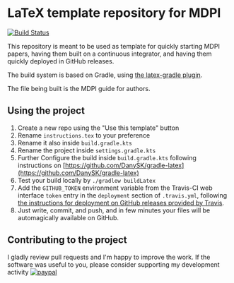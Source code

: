 # LaTeX template repository for MDPI

[![Build Status](https://travis-ci.com/DanySK/Template-LaTeX-MDPI.svg?branch=master)](https://travis-ci.com/DanySK/Template-LaTeX-MDPI)

This repository is meant to be used as template for quickly starting MDPI papers,
having them built on a continuous integrator, and having them quickly deployed in GitHub releases.

The build system is based on Gradle, using [the latex-gradle plugin](https://github.com/DanySK/gradle-latex).

The file being built is the MDPI guide for authors.

## Using the project

1. Create a new repo using the "Use this template" button
2. Rename `instructions.tex` to your preference
2. Rename it also inside `build.gradle.kts`
3. Rename the project inside `settings.gradle.kts`
3. Further Configure the build inside `build.gradle.kts` following instructions on [https://github.com/DanySK/gradle-latex](https://github.com/DanySK/gradle-latex)
4. Test your build locally by `./gradlew buildLatex`
6. Add the `GITHUB_TOKEN` environment variable from the Travis-CI web interface `token` entry in the `deployment` section of `.travis.yml`, following [the instructions for deployment on GitHub releases provided by Travis](https://docs.travis-ci.com/user/deployment-v2/providers/releases/).
8. Just write, commit, and push, and in few minutes your files will be automagically available on GitHub.

## Contributing to the project

I gladly review pull requests and I'm happy to improve the work.
If the software was useful to you, please consider supporting my development activity
[![paypal](https://www.paypalobjects.com/en_US/i/btn/btn_donate_SM.gif)](https://www.paypal.com/cgi-bin/webscr?cmd=_donations&business=5P4DSZE5DV4H2&currency_code=EUR)

